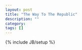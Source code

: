 ```yaml
---
layout: post
title: "The Way To The Republic"
description: ""
category: 
tags: []
---
```

{% include JB/setup %}
